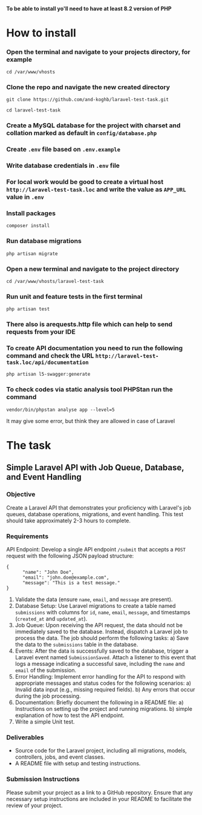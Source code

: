 #### To be able to install yo'll need to have at least 8.2 version of PHP

# How to install

### Open the terminal and navigate to your projects directory, for example
`cd /var/www/vhosts`

### Clone the repo and navigate the new created directory
`git clone https://github.com/and-koghb/laravel-test-task.git`

`cd laravel-test-task`

### Create a MySQL database for the project with charset and collation marked as default in `config/database.php`

### Create `.env` file based on `.env.example`

### Write database credentials in `.env` file

### For local work would be good to create a virtual host `http://laravel-test-task.loc` and write the value as `APP_URL` value in `.env`

### Install packages
`composer install`

### Run database migrations
`php artisan migrate`

### Open a new terminal and navigate to the project directory
`cd /var/www/vhosts/laravel-test-task`

### Run unit and feature tests in the first terminal
`php artisan test`

### There also is arequests.http file which can help to send requests from your IDE

### To create API documentation you need to run the following command and check the URL `http://laravel-test-task.loc/api/documentation`
`php artisan l5-swagger:generate`

### To check codes via static analysis tool PHPStan run the command 
`vendor/bin/phpstan analyse app --level=5`

It may give some error, but think they are allowed in case of Laravel


# The task

## Simple Laravel API with Job Queue, Database, and Event Handling

### Objective 

Create a Laravel API that demonstrates your proficiency with Laravel's job queues, database operations, migrations, and event handling. This test should take approximately 2-3 hours to complete.

### Requirements

API Endpoint: Develop a single API endpoint `/submit` that accepts a `POST` request with the following JSON payload structure:
```
{
      "name": "John Doe",
      "email": "john.doe@example.com",
      "message": "This is a test message."
}
```
1. Validate the data (ensure `name`, `email`, and `message` are present).
2. Database Setup: Use Laravel migrations to create a table named `submissions` with columns for `id`, `name`, `email`, `message`, and timestamps (`created_at` and `updated_at`).
3. Job Queue: Upon receiving the API request, the data should not be immediately saved to the database. Instead, dispatch a Laravel job to process the data. The job should perform the following tasks:
a) Save the data to the `submissions` table in the database.
4. Events: After the data is successfully saved to the database, trigger a Laravel event named `SubmissionSaved`. Attach a listener to this event that logs a message indicating a successful save, including the `name` and `email` of the submission.
5. Error Handling: Implement error handling for the API to respond with appropriate messages and status codes for the following scenarios:
a) Invalid data input (e.g., missing required fields).
b) Any errors that occur during the job processing.
6. Documentation: Briefly document the following in a README file:
a) Instructions on setting up the project and running migrations.
b) simple explanation of how to test the API endpoint.
7. Write a simple Unit test.

### Deliverables

 - Source code for the Laravel project, including all migrations, models, controllers, jobs, and event classes.
 - A README file with setup and testing instructions.

### Submission Instructions
 Please submit your project as a link to a GitHub repository. Ensure that any necessary setup instructions are included in your README to facilitate the review of your project.
